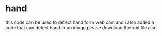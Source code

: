 # hand
this code can be used to detect hand form web cam and i also added a code that can detect hand in an image please download the xml file also
